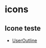 # icons

## Icone teste

- [UserOutline]([https://encrypted-tbn0.gstatic.com/images?q=tbn:ANd9GcQXQNNKFjzHwR6kltqbpR1SkCIDGe5esDia1g&s](https://b2clubstorage.blob.core.windows.net/shared/front-end/icons/lybera.svg))
